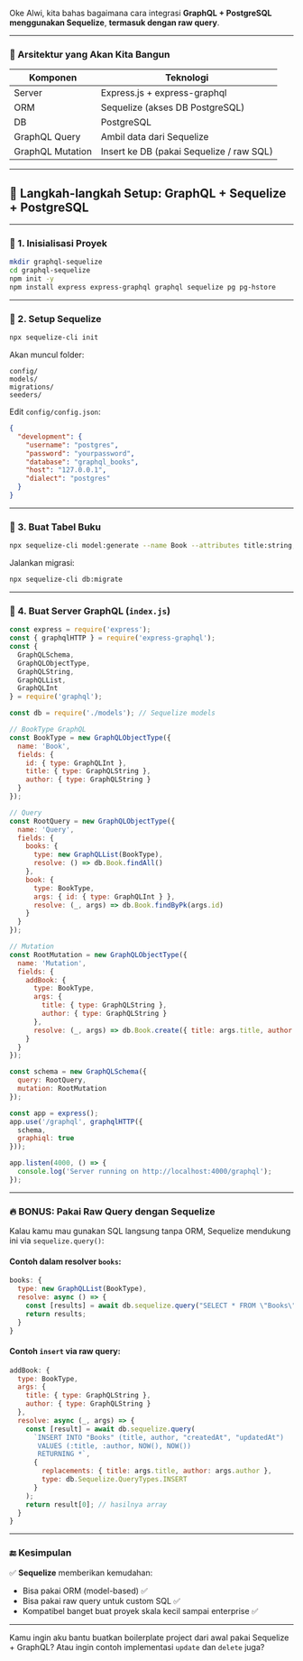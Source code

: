 Oke Alwi, kita bahas bagaimana cara integrasi **GraphQL + PostgreSQL menggunakan Sequelize**, **termasuk dengan raw query**.

---

### 🧱 Arsitektur yang Akan Kita Bangun

| Komponen         | Teknologi                                |
| ---------------- | ---------------------------------------- |
| Server           | Express.js + express-graphql             |
| ORM              | Sequelize (akses DB PostgreSQL)          |
| DB               | PostgreSQL                               |
| GraphQL Query    | Ambil data dari Sequelize                |
| GraphQL Mutation | Insert ke DB (pakai Sequelize / raw SQL) |

---

## 🔧 Langkah-langkah Setup: GraphQL + Sequelize + PostgreSQL

---

### 🔹 1. Inisialisasi Proyek

```bash
mkdir graphql-sequelize
cd graphql-sequelize
npm init -y
npm install express express-graphql graphql sequelize pg pg-hstore
```

---

### 🔹 2. Setup Sequelize

```bash
npx sequelize-cli init
```

Akan muncul folder:

```
config/
models/
migrations/
seeders/
```

Edit `config/config.json`:

```json
{
  "development": {
    "username": "postgres",
    "password": "yourpassword",
    "database": "graphql_books",
    "host": "127.0.0.1",
    "dialect": "postgres"
  }
}
```

---

### 🔹 3. Buat Tabel Buku

```bash
npx sequelize-cli model:generate --name Book --attributes title:string,author:string
```

Jalankan migrasi:

```bash
npx sequelize-cli db:migrate
```

---

### 🔹 4. Buat Server GraphQL (`index.js`)

```js
const express = require('express');
const { graphqlHTTP } = require('express-graphql');
const {
  GraphQLSchema,
  GraphQLObjectType,
  GraphQLString,
  GraphQLList,
  GraphQLInt
} = require('graphql');

const db = require('./models'); // Sequelize models

// BookType GraphQL
const BookType = new GraphQLObjectType({
  name: 'Book',
  fields: {
    id: { type: GraphQLInt },
    title: { type: GraphQLString },
    author: { type: GraphQLString }
  }
});

// Query
const RootQuery = new GraphQLObjectType({
  name: 'Query',
  fields: {
    books: {
      type: new GraphQLList(BookType),
      resolve: () => db.Book.findAll()
    },
    book: {
      type: BookType,
      args: { id: { type: GraphQLInt } },
      resolve: (_, args) => db.Book.findByPk(args.id)
    }
  }
});

// Mutation
const RootMutation = new GraphQLObjectType({
  name: 'Mutation',
  fields: {
    addBook: {
      type: BookType,
      args: {
        title: { type: GraphQLString },
        author: { type: GraphQLString }
      },
      resolve: (_, args) => db.Book.create({ title: args.title, author: args.author })
    }
  }
});

const schema = new GraphQLSchema({
  query: RootQuery,
  mutation: RootMutation
});

const app = express();
app.use('/graphql', graphqlHTTP({
  schema,
  graphiql: true
}));

app.listen(4000, () => {
  console.log('Server running on http://localhost:4000/graphql');
});
```

---

### 🔥 BONUS: Pakai **Raw Query** dengan Sequelize

Kalau kamu mau gunakan SQL langsung tanpa ORM, Sequelize mendukung ini via `sequelize.query()`:

#### Contoh dalam resolver `books`:

```js
books: {
  type: new GraphQLList(BookType),
  resolve: async () => {
    const [results] = await db.sequelize.query("SELECT * FROM \"Books\" ORDER BY id DESC");
    return results;
  }
}
```

#### Contoh `insert` via raw query:

```js
addBook: {
  type: BookType,
  args: {
    title: { type: GraphQLString },
    author: { type: GraphQLString }
  },
  resolve: async (_, args) => {
    const [result] = await db.sequelize.query(
      `INSERT INTO "Books" (title, author, "createdAt", "updatedAt") 
       VALUES (:title, :author, NOW(), NOW()) 
       RETURNING *`,
      {
        replacements: { title: args.title, author: args.author },
        type: db.Sequelize.QueryTypes.INSERT
      }
    );
    return result[0]; // hasilnya array
  }
}
```

---

### 🔚 Kesimpulan

✅ **Sequelize** memberikan kemudahan:

* Bisa pakai ORM (model-based) ✅
* Bisa pakai raw query untuk custom SQL ✅
* Kompatibel banget buat proyek skala kecil sampai enterprise ✅

---

Kamu ingin aku bantu buatkan boilerplate project dari awal pakai Sequelize + GraphQL?
Atau ingin contoh implementasi `update` dan `delete` juga?
